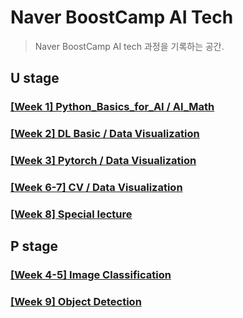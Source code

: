 # Naver BoostCamp AI Tech
> Naver BoostCamp AI tech 과정을 기록하는 공간.

## U stage
### [[Week 1] Python_Basics_for_AI / AI_Math ](./week1)

### [[Week 2] DL Basic / Data Visualization ](./week2)

### [[Week 3] Pytorch / Data Visualization ](./week3)

### [[Week 6-7] CV / Data Visualization](./week6-7)

### [[Week 8] Special lecture](./week8)
## P stage
### [[Week 4-5] Image Classification](./week4-5)

### [[Week 9] Object Detection](./week9)